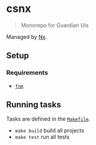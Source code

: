 # csnx

> Monorepo for Guardian UIs

Managed by [Nx](https://nx.dev/).

## Setup

### Requirements

- [`fnm`](https://github.com/Schniz/fnm)

## Running tasks

Tasks are defined in the [`Makefile`](./Makefile).

- `make build` build all projects
- `make test` run all tests
